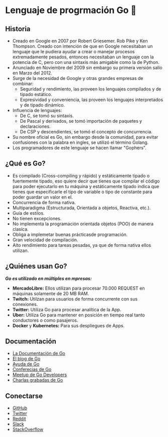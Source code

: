 # Lenguaje de progrmación Go 🦫

## Historia

+ Creado en Google en 2007 por Robert Griesemer. Rob Pike y Ken Thompson. Creado con intención de que en Google necesitaban un lenguaje que le pudiera ayudar a crear o manejar procesos extremadamente pesados, entonces necesitaban un lenguaje con la potencia de C, pero con una sintaxis más amigable como la de Python.
+ Anunciado en Noviembre del 2009 sin embargo su primera versión salío en Marzo del 2012.
+ Surge de la necesidad de Google y otras grandes empresas de combinar:
  + Seguridad y rendimiento, las proveen los lenguajes compilados y de tipado estático.
  + Expresividad y conveniencia, las proveen los lenguajes interpretados y de tipado dinámico.
+ Influencia de lenguajes:
  + De C, se tomó su sintaxis.
  + De Pascal y derivados, se tomó importación de paquetes y declaraciones.
  + De CSP y descendientes, se tomó el concepto de concurrencia.
+ Su nombre oficial es Go, sin embargo desde la comunidad, para evitar confusiones con la palabra en ingles, se utilizó el término Golang.
+ Los programadores de este lenguaje se hacen llamar "Gophers".

## ¿Qué es Go?

+ Es compilado (Cross-compiling y rápido) y estáticamente tipado o fuertemente tipado, eso quiere decir que tienes que compilar el código para poder ejecutarlo en tu máquina y estáticamente tipado indica que tienes que especificarle el tipo de variable o tipo de constante para poder guardar un valor en el.
+ Concurrencia de forma nativa.
+ Multiparadigma (Estructurada, Orientada a objetos, Reactiva, etc.).
+ Guía de estilos.
+ No tienen excepciones.
+ No implementa la programación orientada objetos (POO) de manera clasíca.
+ Obliga a implemetar buenas prácticasde programación.
+ Gran velocidad de compilación.
+ Alto rendimiento para tareas pesadas, ya que de forma nativa ellos utilizan.

## ¿Quiénes usan Go?

**_Go es utilizado en múltiples en mpresas:_**

+ **MercadoLibre:** Ellos utilizan para procesar 70.000 REQUEST en máquinas solamente de 20 MB RAM.
+ **Twitch:** Utilzan para usuarios de forma concurrente con sus conexiones.
+ **Twitter:** Utiliza Go para procesar analítica de la App.
+ **Uber:** Utiliza Go para mantener en posición en tiempo real tanto conductores o como pasajeros.
+ **Docker** y **Kubernetes:** Para sus despliegues de Apps.

## Documentación

+ [La Documentación de Go](https://go.dev/)
+ [El blog de Go](https://go.dev/blog/)
+ [Ayuda de Go](https://go.dev/help)
+ [Conferecias de Go](https://github.com/golang/go/wiki/Conferences)
+ [Meetup de Go Developers](https://www.meetup.com/pro/go/)
+ [Charlas grabadas de Go](https://go.dev/talks/)

## Conectarse
+ [GitHub](https://github.com/golang)
+ [Twitter](https://twitter.com/golang)
+ [Reddit](https://www.reddit.com/r/golang/)
+ [Slack](https://invite.slack.golangbridge.org/)
+ [StackOverflow](https://stackoverflow.com/collectives/go)
